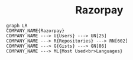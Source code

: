<h1 align="center">Razorpay</h1>

```mermaid
graph LR
COMPANY_NAME{Razorpay}
COMPANY_NAME ---> U{Users} ---> UN[25]
COMPANY_NAME ---> R{Repositories} ---> RN[602]
COMPANY_NAME ---> G{Gists} ---> GN[86]
COMPANY_NAME ---> ML{Most Used<br>Languages}
```

